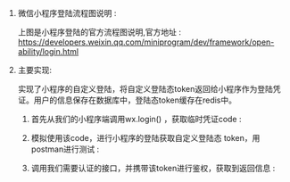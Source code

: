 1. 微信小程序登陆流程图说明 : 
 
    上图是小程序登陆的官方流程图说明,官方地址 : https://developers.weixin.qq.com/miniprogram/dev/framework/open-ability/login.html
    
2. 主要实现: 
   
    实现了小程序的自定义登陆，将自定义登陆态token返回给小程序作为登陆凭证。用户的信息保存在数据库中，登陆态token缓存在redis中。 
    
    1. 首先从我们的小程序端调用wx.login() ，获取临时凭证code :
        
    2. 模拟使用该code，进行小程序的登陆获取自定义登陆态 token，用postman进行测试 : 
      
    3. 调用我们需要认证的接口，并携带该token进行鉴权，获取到返回信息  : 
    
       

    
